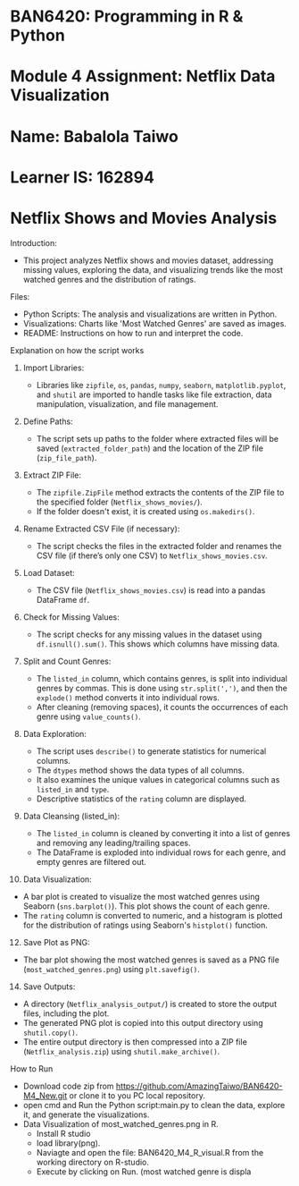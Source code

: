 
# BAN6420: Programming in R & Python
# Module 4 Assignment: Netflix Data Visualization

# Name: Babalola Taiwo
# Learner IS: 162894

# Netflix Shows and Movies Analysis

Introduction:
 - This project analyzes Netflix shows and movies dataset, addressing missing values, exploring the data, and visualizing trends like the most watched genres and the distribution of ratings.

 Files:
  - Python Scripts: The analysis and visualizations are written in Python.
  - Visualizations: Charts like 'Most Watched Genres' are saved as images.
  - README: Instructions on how to run and interpret the code.
 
Explanation on how the script works
 1. Import Libraries:
    - Libraries like `zipfile`, `os`, `pandas`, `numpy`, `seaborn`, `matplotlib.pyplot`, and `shutil` are imported to handle tasks like file extraction, data manipulation, visualization, and file management.

 2. Define Paths:
    - The script sets up paths to the folder where extracted files will be saved (`extracted_folder_path`) and the location of the ZIP file (`zip_file_path`).

 3. Extract ZIP File:
    - The `zipfile.ZipFile` method extracts the contents of the ZIP file to the specified folder (`Netflix_shows_movies/`). 
    - If the folder doesn't exist, it is created using `os.makedirs()`.

 4. Rename Extracted CSV File (if necessary):
    - The script checks the files in the extracted folder and renames the CSV file (if there’s only one CSV) to `Netflix_shows_movies.csv`.

 5. Load Dataset:
    - The CSV file (`Netflix_shows_movies.csv`) is read into a pandas DataFrame `df`. 

 6. Check for Missing Values:
    - The script checks for any missing values in the dataset using `df.isnull().sum()`. This shows which columns have missing data.

 7. Split and Count Genres:
    - The `listed_in` column, which contains genres, is split into individual genres by commas. This is done using `str.split(',')`, and then the `explode()` method converts it into individual rows. 
    - After cleaning (removing spaces), it counts the occurrences of each genre using `value_counts()`.

 8. Data Exploration:
    - The script uses `describe()` to generate statistics for numerical columns.
    - The `dtypes` method shows the data types of all columns.
    - It also examines the unique values in categorical columns such as `listed_in` and `type`.
    - Descriptive statistics of the `rating` column are displayed.

 9. Data Cleansing (listed_in):
    - The `listed_in` column is cleaned by converting it into a list of genres and removing any leading/trailing spaces.
    - The DataFrame is exploded into individual rows for each genre, and empty genres are filtered out.

 10. Data Visualization:
   - A bar plot is created to visualize the most watched genres using Seaborn (`sns.barplot()`). This plot shows the count of each genre.
   - The `rating` column is converted to numeric, and a histogram is plotted for the distribution of ratings using Seaborn's `histplot()` function.

 12. Save Plot as PNG:
   - The bar plot showing the most watched genres is saved as a PNG file (`most_watched_genres.png`) using `plt.savefig()`.

 14. Save Outputs:
   - A directory (`Netflix_analysis_output/`) is created to store the output files, including the plot.
   - The generated PNG plot is copied into this output directory using `shutil.copy()`.
   - The entire output directory is then compressed into a ZIP file (`Netflix_analysis.zip`) using `shutil.make_archive()`.

How to Run
  - Download code zip from https://github.com/AmazingTaiwo/BAN6420-M4_New.git or clone it to you PC local repository.
  - open cmd and Run the Python script:main.py to clean the data, explore it, and generate the visualizations.
  - Data Visualization of most_watched_genres.png in R.
     - Install R studio
     - load library(png).
     - Naviagte and open the file: BAN6420_M4_R_visual.R from the working directory on R-studio.
     - Execute by clicking on Run. (most watched genre is displa
